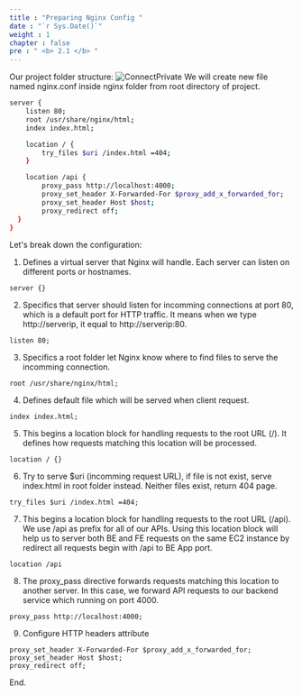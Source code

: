 ```yaml
---
title : "Preparing Nginx Config "
date : "`r Sys.Date()`"
weight : 1
chapter : false
pre : " <b> 2.1 </b> "
---
```


Our project folder structure:
![ConnectPrivate](images/folder_structure.png) 
We will create new file named nginx.conf inside nginx folder from root directory of project.
```bash
server {
    listen 80;
    root /usr/share/nginx/html;
    index index.html;

    location / {
        try_files $uri /index.html =404;
    }

    location /api {
        proxy_pass http://localhost:4000;
        proxy_set_header X-Forwarded-For $proxy_add_x_forwarded_for;
        proxy_set_header Host $host;
        proxy_redirect off;
  }
}
```

Let's break down the configuration:

1. Defines a virtual server that Nginx will handle. Each server can listen on different ports or hostnames.

```
server {}
```
2. Specifics that server should listen for incomming connections at port 80, which is a default port for HTTP traffic. It means when we type http://serverip, it equal to http://serverip:80.
```
listen 80;
```
3. Specifics a root folder let Nginx know where to find files to serve the incomming connection.
```
root /usr/share/nginx/html;
```

4. Defines default file which will be served when client request.
```
index index.html;
```

5. This begins a location block for handling requests to the root URL (/). It defines how requests matching this location will be processed.
```
location / {}
```

6. Try to serve $uri (incomming request URL), if file is not exist, serve index.html in root folder instead. Neither files exist, return 404 page.
```
try_files $uri /index.html =404;
```

7. This begins a location block for handling requests to the root URL (/api). We use /api as prefix for all of our APIs. Using this location block will help us to server both BE and FE requests on the same EC2 instance by redirect all requests begin with /api to BE App port.
```
location /api
```

8. The proxy_pass directive forwards requests matching this location to another server. In this case, we forward API requests to our backend service which running on port 4000.
```
proxy_pass http://localhost:4000;
```
9. Configure HTTP headers attribute
```
proxy_set_header X-Forwarded-For $proxy_add_x_forwarded_for;
proxy_set_header Host $host;
proxy_redirect off;
```

End.